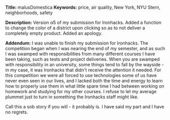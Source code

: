 **Title:** malusDomestica
**Keywords:** price, air quality, New York, NYU Stern, neighborhoods, safety

**Description:** Version α5 of my submission for Ironhacks. Added a function to change the color of a district upon clicking so as to not deliver a completely empty product. Added an apology.

**Addendum:** I was unable to finish my submission for Ironhacks. The competition began when I was nearing the end of my semester, and as such I was swamped with responsibilities from many different courses I have been taking, such as tests and project deliveries. When you are swamped with responsibility in an university, some things tend to fall by the wayside - in my case, it was Ironhacks that didn't receive the attention it needed. For this competition we were all forced to use technologies some of us have never even seen in our lives, and I lacked both the time and energy to learn how to properly use them in what little spare time I had between working on homework and studying for my other courses. I refuse to let my average plummet just to turn in something the Ironhacks staff might like.

Call this a sob story if you will - it probably is. I have said my part and I have no regrets.